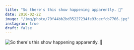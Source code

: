 ```yaml
---
title: "So there's this show happening apparently. 🎉"
date: 2016-02-22
image: "/img/photo/79f44bb2bd35227234fe93cecfcb7766.jpg"
instagram: true
draft: false
---
```


![So there's this show happening apparently. 🎉](/img/photo/79f44bb2bd35227234fe93cecfcb7766.jpg)

